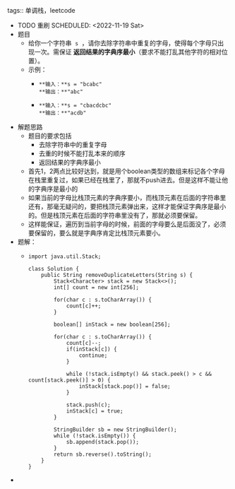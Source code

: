 tags:: 单调栈，leetcode

- TODO 重刷
  SCHEDULED: <2022-11-19 Sat>
- 题目
	- 给你一个字符串  `s`  ，请你去除字符串中重复的字母，使得每个字母只出现一次。需保证 **返回结果的字典序最小**（要求不能打乱其他字符的相对位置）。
	- 示例：
		- ```
		  **输入：**s = "bcabc"
		  **输出：**"abc"
		  ```
		- ```
		  **输入：**s = "cbacdcbc"
		  **输出：**"acdb"
		  ```
- 解题思路
	- 题目的要求包括
		- 去除字符串中的重复字母
		- 去重的时候不能打乱本来的顺序
		- 返回结果的字典序最小
	- 首先1，2两点比较好达到，就是用个boolean类型的数组来标记各个字母在栈里重复过，如果已经在栈里了，那就不push进去。但是这样不能让他的字典序是最小的
	- 如果当前的字母比栈顶元素的字典序要小，而栈顶元素在后面的字符串里还有，那毫无疑问的，要把栈顶元素弹出来，这样才能保证字典序是最小的。但是栈顶元素在后面的字符串里没有了，那就必须要保留。
	- 这样能保证，遍历到当前字母的时候，前面的字母要么是后面没了，必须要保留的，要么就是字典序肯定比栈顶元素要小。
- 题解：
	- ```
	  import java.util.Stack;
	  
	  class Solution {
	      public String removeDuplicateLetters(String s) {
	          Stack<Character> stack = new Stack<>();
	          int[] count = new int[256];
	  
	          for(char c : s.toCharArray()) {
	              count[c]++;
	          }
	  
	          boolean[] inStack = new boolean[256];
	  
	          for(char c : s.toCharArray()) {
	              count[c]--;
	              if(inStack[c]) {
	                  continue;
	              }
	  
	              while (!stack.isEmpty() && stack.peek() > c && count[stack.peek()] > 0) {
	                  inStack[stack.pop()] = false;
	              }
	  
	              stack.push(c);
	              inStack[c] = true;
	          }
	  
	          StringBuilder sb = new StringBuilder();
	          while (!stack.isEmpty()) {
	              sb.append(stack.pop());
	          }
	          return sb.reverse().toString();
	      }
	  }
	  ```
-